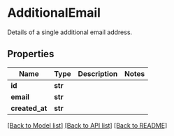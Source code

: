 # AdditionalEmail

Details of a single additional email address.
## Properties
Name | Type | Description | Notes
------------ | ------------- | ------------- | -------------
**id** | **str** |  | 
**email** | **str** |  | 
**created_at** | **str** |  | 

[[Back to Model list]](../README.md#documentation-for-models) [[Back to API list]](../README.md#documentation-for-api-endpoints) [[Back to README]](../README.md)


